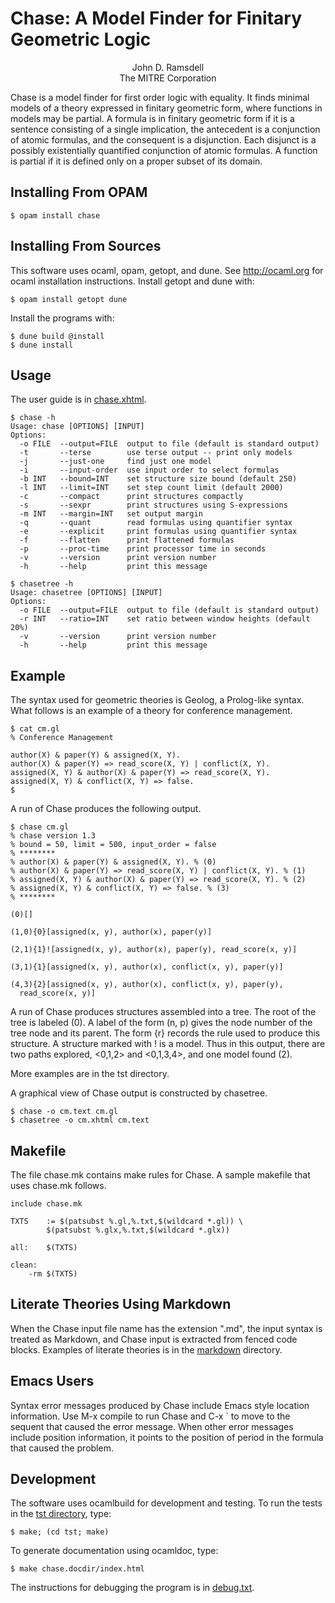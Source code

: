 # Chase: A Model Finder for Finitary Geometric Logic

<p align="center">John D. Ramsdell<br>
The MITRE Corporation</p>

Chase is a model finder for first order logic with equality.  It finds
minimal models of a theory expressed in finitary geometric form, where
functions in models may be partial.  A formula is in finitary
geometric form if it is a sentence consisting of a single implication,
the antecedent is a conjunction of atomic formulas, and the consequent
is a disjunction.  Each disjunct is a possibly existentially
quantified conjunction of atomic formulas.  A function is partial if
it is defined only on a proper subset of its domain.

## Installing From OPAM

    $ opam install chase

## Installing From Sources

This software uses ocaml, opam, getopt, and dune.  See
<http://ocaml.org> for ocaml installation instructions.  Install getopt
and dune with:

    $ opam install getopt dune

Install the programs with:

    $ dune build @install
    $ dune install

## Usage

The user guide is in [chase.xhtml](https://ramsdell.github.io/chase/index.html).

```
$ chase -h
Usage: chase [OPTIONS] [INPUT]
Options:
  -o FILE  --output=FILE  output to file (default is standard output)
  -t       --terse        use terse output -- print only models
  -j       --just-one     find just one model
  -i       --input-order  use input order to select formulas
  -b INT   --bound=INT    set structure size bound (default 250)
  -l INT   --limit=INT    set step count limit (default 2000)
  -c       --compact      print structures compactly
  -s       --sexpr        print structures using S-expressions
  -m INT   --margin=INT   set output margin
  -q       --quant        read formulas using quantifier syntax
  -e       --explicit     print formulas using quantifier syntax
  -f       --flatten      print flattened formulas
  -p       --proc-time    print processor time in seconds
  -v       --version      print version number
  -h       --help         print this message

```

```
$ chasetree -h
Usage: chasetree [OPTIONS] [INPUT]
Options:
  -o FILE  --output=FILE  output to file (default is standard output)
  -r INT   --ratio=INT    set ratio between window heights (default 20%)
  -v       --version      print version number
  -h       --help         print this message

```

## Example

The syntax used for geometric theories is Geolog, a Prolog-like
syntax.  What follows is an example of a theory for conference
management.

```
$ cat cm.gl
% Conference Management

author(X) & paper(Y) & assigned(X, Y).
author(X) & paper(Y) => read_score(X, Y) | conflict(X, Y).
assigned(X, Y) & author(X) & paper(Y) => read_score(X, Y).
assigned(X, Y) & conflict(X, Y) => false.
$

```

A run of Chase produces the following output.

```
$ chase cm.gl
% chase version 1.3
% bound = 50, limit = 500, input_order = false
% ********
% author(X) & paper(Y) & assigned(X, Y). % (0)
% author(X) & paper(Y) => read_score(X, Y) | conflict(X, Y). % (1)
% assigned(X, Y) & author(X) & paper(Y) => read_score(X, Y). % (2)
% assigned(X, Y) & conflict(X, Y) => false. % (3)
% ********

(0)[]

(1,0){0}[assigned(x, y), author(x), paper(y)]

(2,1){1}![assigned(x, y), author(x), paper(y), read_score(x, y)]

(3,1){1}[assigned(x, y), author(x), conflict(x, y), paper(y)]

(4,3){2}[assigned(x, y), author(x), conflict(x, y), paper(y),
  read_score(x, y)]
```

A run of Chase produces structures assembled into a tree.  The root of
the tree is labeled (0).  A label of the form (n, p) gives the node
number of the tree node and its parent.  The form {r} records the rule
used to produce this structure.  A structure marked with ! is a model.
Thus in this output, there are two paths explored, <0,1,2> and
<0,1,3,4>, and one model found (2).

More examples are in the tst directory.

A graphical view of Chase output is constructed by chasetree.

```
$ chase -o cm.text cm.gl
$ chasetree -o cm.xhtml cm.text
```

## Makefile

The file chase.mk contains make rules for Chase.  A sample makefile
that uses chase.mk follows.

```
include chase.mk

TXTS	:= $(patsubst %.gl,%.txt,$(wildcard *.gl)) \
		$(patsubst %.glx,%.txt,$(wildcard *.glx))

all:	$(TXTS)

clean:
	-rm $(TXTS)
```

## Literate Theories Using Markdown

When the Chase input file name has the extension ".md", the input
syntax is treated as Markdown, and Chase input is extracted from
fenced code blocks.  Examples of literate theories is in the
[markdown](markdown/README.md) directory.

## Emacs Users

Syntax error messages produced by Chase include Emacs style
location information.  Use M-x compile to run Chase and C-x ` to
move to the sequent that caused the error message.  When other error
messages include position information, it points to the position of
period in the formula that caused the problem.

## Development

The software uses ocamlbuild for development and testing.  To run the
tests in the [tst directory](tst/README.md), type:

    $ make; (cd tst; make)

To generate documentation using ocamldoc, type:

    $ make chase.docdir/index.html

The instructions for debugging the program is in [debug.txt](debug.txt).

